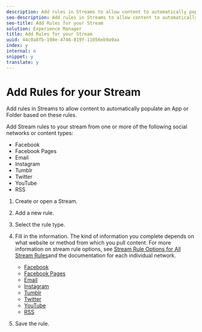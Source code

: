 ```yaml
---
description: Add rules in Streams to allow content to automatically populate an App or Folder based on these rules.
seo-description: Add rules in Streams to allow content to automatically populate an App or Folder based on these rules.
seo-title: Add Rules for your Stream
solution: Experience Manager
title: Add Rules for your Stream
uuid: 44c0a8fb-198e-4746-819f-11056eb9a9aa
index: y
internal: n
snippet: y
translate: y
---
```


# Add Rules for your Stream

Add rules in Streams to allow content to automatically populate an App or Folder based on these rules.

Add Stream rules to your stream from one or more of the following social networks or content types:

* Facebook
* Facebook Pages
* Email
* Instagram
* Tumblr
* Twitter
* YouTube
* RSS

1. Create or open a Stream.
1. Add a new rule.
1. Select the rule type.
1. Fill in the information. The kind of information you complete depends on what website or method from which you pull content. For more information on stream rule options, see [Stream Rule Options for All Stream Rules](c_stream_rule_options_for_all_stream_rules.md#c_stream_rule_options_for_all_stream_rules)and the documentation for each individual network.

    * [Facebook](c_facebook_rules.md#c_facebook_rules)
    * [Facebook Pages](c_facebook_page_rules.md#c_facebook_page_rules)
    * [Email](c_email_rules.md#c_email_rules)
    * [Instagram](c_instagram_rules.md#c_instagram_rules)
    * [Tumblr](c_tumblr_rules.md#c_tumblr_rules)
    * [Twitter](c_twitter_rules.md#c_twitter_rules)
    * [YouTube](c_youtube_rules.md#c_youtube_rules)
    * [RSS](c_rss_rules_streams.md#c_rss_rules_streams)

1. Save the rule.
